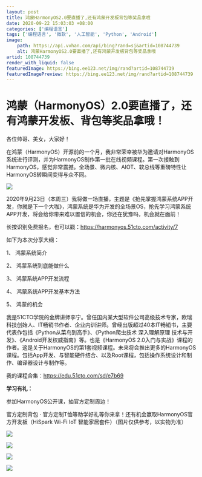 ```yaml
---
layout: post
title: 鸿蒙HarmonyOS2.0要直播了,还有鸿蒙开发板背包等奖品拿哦
date: 2020-09-22 15:03:03 +08:00
categories: ['编程语言']
tags: ['编程语言', '微软', '人工智能', 'Python', 'Android']
image:
    path: https://api.vvhan.com/api/bing?rand=sj&artid=108744739
    alt: 鸿蒙HarmonyOS2.0要直播了,还有鸿蒙开发板背包等奖品拿哦
artid: 108744739
render_with_liquid: false
featuredImage: https://bing.ee123.net/img/rand?artid=108744739
featuredImagePreview: https://bing.ee123.net/img/rand?artid=108744739
---
```


# 鸿蒙（HarmonyOS）2.0要直播了，还有鸿蒙开发板、背包等奖品拿哦！

各位帅哥、美女，大家好！

在鸿蒙（HarmonyOS）开源前的一个月，我非常荣幸被华为邀请对HarmonyOS系统进行评测，并为HarmonyOS制作第一批在线视频课程。第一次接触到HarmonyOS，感觉非常震撼。全场景、微内核、AIOT、软总线等重磅特性让HarmonyOS转瞬间变得与众不同。

![](https://i-blog.csdnimg.cn/blog_migrate/f77864ff3865fd46408f127eec9adc07.png)

2020年9月23日（本周三）我将做一场直播，主题是《抢先掌握鸿蒙系统APP开发，你就是下一个大咖》，鸿蒙系统是华为开发的全场景OS，抢先学习鸿蒙系统APP开发，将会给你带来难以置信的机会，你还在犹豫吗，机会就在面前！

长按识别免费报名，也可以戳：https://harmonyos.51cto.com/activity/7

如下为本次分享大纲：
  
1、 鸿蒙系统简介

2、 鸿蒙系统到底能做什么

3、 鸿蒙系统APP开发流程

4、 鸿蒙系统APP开发基本方法

5、 鸿蒙的机会

我是51CTO学院的金牌讲师李宁。曾任国内某大型软件公司高级技术专家，欧瑞科技创始人、IT畅销书作者、企业内训讲师。曾经出版超过40本IT畅销书，主要代表作包括《Python从菜鸟到高手》、《Python爬虫技术 深入理解原理 技术与开发》、《Android开发权威指南》等。也是《HarmonyOS 2.0入门与实战》课程的作者。这是关于HarmonyOS的第1套视频课程。未来将会推出更多的HarmonyOS课程。包括App开发、与智能硬件结合、以及Root课程，包括操作系统设计和制作、编译器设计与制作等。

我的课程合集：https://edu.51cto.com/sd/e7b69

**学习有礼：**

参加HarmonyOS公开课，抽官方定制周边！

官方定制背包 · 官方定制T恤等助学好礼等你来拿！还有机会赢取HarmonyOS官方开发板（HiSpark Wi-Fi IoT 智能家居套件）（图片仅供参考，以实物为准）

![](https://i-blog.csdnimg.cn/blog_migrate/66488da733cec5a1c16c636b4154596d.png)

![](https://i-blog.csdnimg.cn/blog_migrate/8355971b08db45c51238ae0702092d54.png)

![](https://i-blog.csdnimg.cn/blog_migrate/3349cd30275e9ebb2b9f2eb573b9bd58.png)

![](https://i-blog.csdnimg.cn/blog_migrate/70abe73fa790f2d1b188efeb7b2fe234.png)
